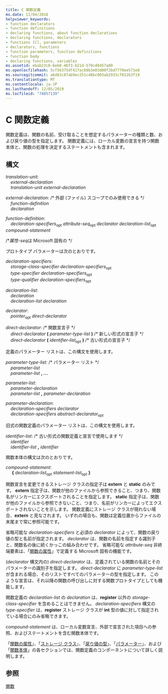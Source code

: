 ```yaml
---
title: C 関数定義
ms.date: 11/04/2016
helpviewer_keywords:
- function declarators
- function definitions
- declaring functions, about function declarations
- declaring functions, declarators
- functions [C], parameters
- declarators, functions
- function parameters, function definitions
- function body
- declaring functions, variables
ms.assetid: ebab23c8-6eb8-46f3-b21d-570cd8457a80
ms.openlocfilehash: 5cf56375df417ac68b3e03d00f2bd7770ee571e8
ms.sourcegitcommit: a6d63c07ab9ec251c48bc003ab2933cf01263f19
ms.translationtype: MT
ms.contentlocale: ja-JP
ms.lasthandoff: 12/05/2019
ms.locfileid: "74857139"
---
```

# <a name="c-function-definitions"></a>C 関数定義

関数定義は、関数の名前、受け取ることを想定するパラメーターの種類と数、および戻り値の型を指定します。 関数定義には、ローカル変数の宣言を持つ関数本体と、関数の処理を決定するステートメントも含まれます。

## <a name="syntax"></a>構文

*translation-unit*:<br/>
&nbsp;&nbsp;&nbsp;&nbsp;*external-declaration* <br/>
&nbsp;&nbsp;&nbsp;&nbsp;*translation-unit* *external-declaration*

*external-declaration*: /\* 外部 (ファイル) スコープでのみ使用できる \*/<br/>
&nbsp;&nbsp;&nbsp;&nbsp;*function-definition*<br/>
&nbsp;&nbsp;&nbsp;&nbsp;*declaration*

*function-definition*:<br/>
&nbsp;&nbsp;&nbsp;&nbsp;*declaration-specifiers*<sub>opt</sub> *attribute-seq*<sub>opt</sub> *declarator* *declaration-list*<sub>opt</sub> *compound-statement*

/\**属性-seq*は Microsoft 固有の \*/

プロトタイプ パラメーターは次のとおりです。

*declaration-specifiers*:<br/>
&nbsp;&nbsp;&nbsp;&nbsp;*storage-class-specifier* *declaration-specifiers*<sub>opt</sub> <br/>
&nbsp;&nbsp;&nbsp;&nbsp;*type-specifier* *declaration-specifiers*<sub>opt</sub><br/>
&nbsp;&nbsp;&nbsp;&nbsp;*type-qualifier* *declaration-specifiers*<sub>opt</sub>

*declaration-list*:<br/>
&nbsp;&nbsp;&nbsp;&nbsp;*declaration*<br/>
&nbsp;&nbsp;&nbsp;&nbsp;*declaration-list* *declaration*

*declarator*:<br/>
&nbsp;&nbsp;&nbsp;&nbsp;*pointer*<sub>opt</sub> *direct-declarator*

*direct-declarator*: /\* 関数宣言子 \*/<br/>
&nbsp;&nbsp;&nbsp;&nbsp;*direct-declarator*  **(**  *parameter-type-list*  **)**  /\* 新しい形式の宣言子 \*/<br/>
&nbsp;&nbsp;&nbsp;&nbsp;*direct-declarator*  **(**  *identifier-list*<sub>opt</sub> **)**  /\* 古い形式の宣言子 \*/

定義のパラメーター リストは、この構文を使用します。

*parameter-type-list*: /\* パラメーター リスト \*/<br/>
&nbsp;&nbsp;&nbsp;&nbsp;*parameter-list* <br/>
&nbsp;&nbsp;&nbsp;&nbsp;*parameter-list* **, ...**

*parameter-list*:<br/>
&nbsp;&nbsp;&nbsp;&nbsp;*parameter-declaration*<br/>
&nbsp;&nbsp;&nbsp;&nbsp;*parameter-list* **,**  *parameter-declaration*

*parameter-declaration*:<br/>
&nbsp;&nbsp;&nbsp;&nbsp;*declaration-specifiers* *declarator*<br/>
&nbsp;&nbsp;&nbsp;&nbsp;*declaration-specifiers* *abstract-declarator*<sub>opt</sub>

旧式の関数定義のパラメーター リストは、この構文を使用します。

*identifier-list*: /\* 古い形式の関数定義と宣言で使用します \*/<br/>
&nbsp;&nbsp;&nbsp;&nbsp;*identifier*<br/>
&nbsp;&nbsp;&nbsp;&nbsp;*identifier-list* **,**  *identifier*

関数本体の構文は次のとおりです。

*compound-statement*:<br/>
&nbsp;&nbsp;&nbsp;&nbsp; **{** *declaration-list*<sub>opt</sub> *statement-list*<sub>opt</sub> **}**

関数宣言を変更できるストレージ クラスの指定子は **extern** と **static** のみです。 **extern** 指定子は、関数が他のファイルから参照できること、つまり、関数名がリンカーにエクスポートされることを指定します。 **static** 指定子は、関数が他のファイルから参照できないこと、つまり、名前がリンカーによってエクスポートされないことを示します。 関数定義にストレージ クラスが現れない場合、**extern** と見なされます。 いずれの場合も、関数は定義位置からファイルの末尾まで常に参照可能です。

省略可能な *declaration-specifiers* と必須の *declarator* によって、関数の戻り値の型と名前が指定されます。 *declarator* は、関数の名前を指定する識別子と、関数名の後に続くかっこの組み合わせです。 省略可能な *attribute-seq* 非終端要素は、「[関数の属性](../c-language/function-attributes.md)」で定義する Microsoft 固有の機能です。

(*declarator* 構文内の) *direct-declarator* は、定義されている関数の名前とそのパラメーターの識別子を指定します。 *direct-declarator* に *parameter-type-list* が含まれる場合、そのリストですべてのパラメーターの型を指定します。 このような宣言は、それ以降の関数の呼び出しに対する関数プロトタイプとしても機能します。

関数定義の *declaration-list* の *declaration* は、**register** 以外の *storage-class-specifier* を含めることはできません。 *declaration-specifiers* 構文の *type-specifier* は、**register** ストレージ クラスが **int** 型の値に対して指定されている場合にのみ省略できます。

*compound-statement* は、ローカル変数宣言、外部で宣言された項目への参照、およびステートメントを含む関数本体です。

「[関数の属性](../c-language/function-attributes.md)」、「[ストレージ クラス](../c-language/storage-class.md)」、「[戻り値の型](../c-language/return-type.md)」、「[パラメーター](../c-language/parameters.md)」、および「[関数本体](../c-language/function-body.md)」の各セクションでは、関数定義のコンポーネントについて詳しく説明します。

## <a name="see-also"></a>参照

[関数](../c-language/functions-c.md)
